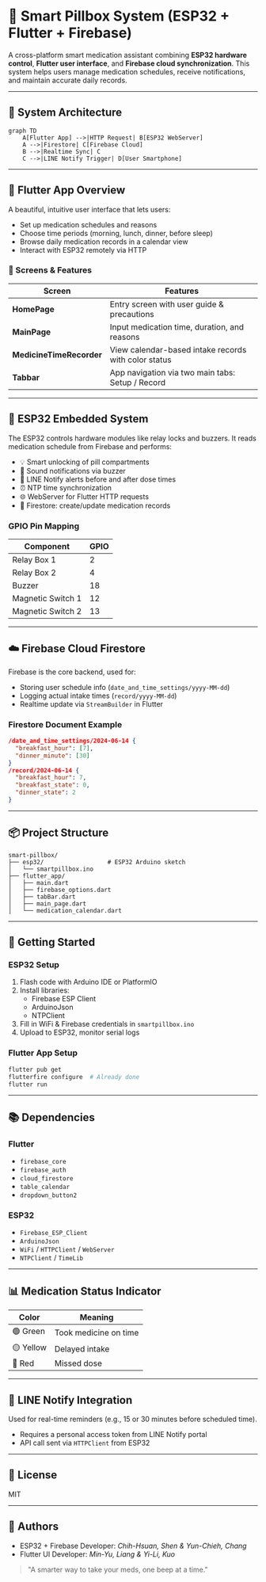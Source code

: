 # 💊 Smart Pillbox System (ESP32 + Flutter + Firebase)

A cross-platform smart medication assistant combining **ESP32 hardware control**, **Flutter user interface**, and **Firebase cloud synchronization**. This system helps users manage medication schedules, receive notifications, and maintain accurate daily records.

---

## 🧠 System Architecture

```mermaid
graph TD
    A[Flutter App] -->|HTTP Request| B[ESP32 WebServer]
    A -->|Firestore| C[Firebase Cloud]
    B -->|Realtime Sync| C
    C -->|LINE Notify Trigger| D[User Smartphone]
```

---

## 📱 Flutter App Overview

A beautiful, intuitive user interface that lets users:

-   Set up medication schedules and reasons
-   Choose time periods (morning, lunch, dinner, before sleep)
-   Browse daily medication records in a calendar view
-   Interact with ESP32 remotely via HTTP

### 🔘 Screens & Features

| Screen                   | Features                                             |
| ------------------------ | ---------------------------------------------------- |
| **HomePage**             | Entry screen with user guide & precautions           |
| **MainPage**             | Input medication time, duration, and reasons         |
| **MedicineTimeRecorder** | View calendar-based intake records with color status |
| **Tabbar**               | App navigation via two main tabs: Setup / Record     |

---

## 🤖 ESP32 Embedded System

The ESP32 controls hardware modules like relay locks and buzzers. It reads medication schedule from Firebase and performs:

-   💡 Smart unlocking of pill compartments
-   🔔 Sound notifications via buzzer
-   📨 LINE Notify alerts before and after dose times
-   ⏰ NTP time synchronization
-   🌐 WebServer for Flutter HTTP requests
-   🔁 Firestore: create/update medication records

### GPIO Pin Mapping

| Component         | GPIO |
| ----------------- | ---- |
| Relay Box 1       | 2    |
| Relay Box 2       | 4    |
| Buzzer            | 18   |
| Magnetic Switch 1 | 12   |
| Magnetic Switch 2 | 13   |

---

## ☁️ Firebase Cloud Firestore

Firebase is the core backend, used for:

-   Storing user schedule info (`date_and_time_settings/yyyy-MM-dd`)
-   Logging actual intake times (`record/yyyy-MM-dd`)
-   Realtime update via `StreamBuilder` in Flutter

### Firestore Document Example

```json
/date_and_time_settings/2024-06-14 {
  "breakfast_hour": [7],
  "dinner_minute": [30]
}
/record/2024-06-14 {
  "breakfast_hour": 7,
  "breakfast_state": 0,
  "dinner_state": 2
}
```

---

## 📦 Project Structure

```
smart-pillbox/
├── esp32/                  # ESP32 Arduino sketch
│   └── smartpillbox.ino
├── flutter_app/
│   ├── main.dart
│   ├── firebase_options.dart
│   ├── tabBar.dart
│   ├── main_page.dart
│   └── medication_calendar.dart
```

---

## 🚀 Getting Started

### ESP32 Setup

1. Flash code with Arduino IDE or PlatformIO
2. Install libraries:
    - Firebase ESP Client
    - ArduinoJson
    - NTPClient
3. Fill in WiFi & Firebase credentials in `smartpillbox.ino`
4. Upload to ESP32, monitor serial logs

### Flutter App Setup

```bash
flutter pub get
flutterfire configure  # Already done
flutter run
```

---

## 📚 Dependencies

### Flutter

-   `firebase_core`
-   `firebase_auth`
-   `cloud_firestore`
-   `table_calendar`
-   `dropdown_button2`

### ESP32

-   `Firebase_ESP_Client`
-   `ArduinoJson`
-   `WiFi` / `HTTPClient` / `WebServer`
-   `NTPClient` / `TimeLib`

---

## 📊 Medication Status Indicator

| Color     | Meaning               |
| --------- | --------------------- |
| 🟢 Green  | Took medicine on time |
| 🟡 Yellow | Delayed intake        |
| 🔴 Red    | Missed dose           |

---

## 📩 LINE Notify Integration

Used for real-time reminders (e.g., 15 or 30 minutes before scheduled time).

-   Requires a personal access token from LINE Notify portal
-   API call sent via `HTTPClient` from ESP32

---

## 📝 License

MIT

---

## 🙌 Authors

-   ESP32 + Firebase Developer: _Chih-Hsuan, Shen & Yun-Chieh, Chang_
-   Flutter UI Developer: _Min-Yu, Liang & Yi-Li, Kuo_

> "A smarter way to take your meds, one beep at a time."

